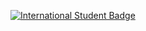 [![International Student Badge](https://bestr.it/images/badge-placeholder.png)](https://bestr.it/award/show/0Z3jzLeGQHmLcc74NB9Gvw)
